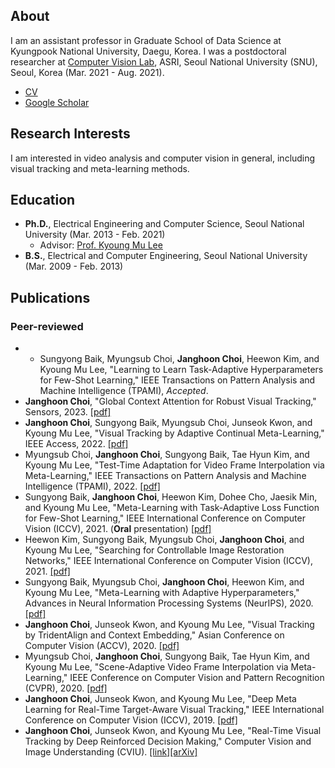 ## About

I am an assistant professor in Graduate School of Data Science at Kyungpook National University, Daegu, Korea. I was a postdoctoral researcher at [Computer Vision Lab](https://cv.snu.ac.kr), ASRI, Seoul National University (SNU), Seoul, Korea (Mar. 2021 - Aug. 2021).

- [CV](https://www.overleaf.com/read/zqkfvxrkjcyz)
- [Google Scholar](https://scholar.google.com/citations?user=Y9JkA2IAAAAJ&hl=en)


## Research Interests

I am interested in video analysis and computer vision in general, including visual tracking and meta-learning methods.


## Education

- **Ph.D.**, Electrical Engineering and Computer Science, Seoul National University (Mar. 2013 - Feb. 2021)
  - Advisor: [Prof. Kyoung Mu Lee](https://cv.snu.ac.kr/kmlee)
- **B.S.**, Electrical and Computer Engineering, Seoul National University (Mar. 2009 - Feb. 2013)


## Publications

### Peer-reviewed
- - Sungyong Baik, Myungsub Choi, **Janghoon Choi**, Heewon Kim, and Kyoung Mu Lee, "Learning to Learn Task-Adaptive Hyperparameters for Few-Shot Learning," IEEE Transactions on Pattern Analysis and Machine Intelligence (TPAMI), *Accepted*.
- **Janghoon Choi**, "Global Context Attention for Robust Visual Tracking," Sensors, 2023. [[pdf]](https://www.mdpi.com/1424-8220/23/5/2695)
- **Janghoon Choi**, Sungyong Baik, Myungsub Choi, Junseok Kwon, and Kyoung Mu Lee, "Visual Tracking by Adaptive Continual Meta-Learning," IEEE Access, 2022. [[pdf]](https://ieeexplore.ieee.org/document/9682719/)
- Myungsub Choi, **Janghoon Choi**, Sungyong Baik, Tae Hyun Kim, and Kyoung Mu Lee, "Test-Time Adaptation for Video Frame Interpolation via Meta-Learning," IEEE Transactions on Pattern Analysis and Machine Intelligence (TPAMI), 2022. [[pdf]](https://www.computer.org/csdl/journal/tp/5555/01/09625774/1yLTmJk7bTq)
- Sungyong Baik, **Janghoon Choi**, Heewon Kim, Dohee Cho, Jaesik Min, and Kyoung Mu Lee, "Meta-Learning with Task-Adaptive Loss Function for Few-Shot Learning," IEEE International Conference on Computer Vision (ICCV), 2021. (**Oral** presentation) [[pdf]](https://openaccess.thecvf.com/content/ICCV2021/papers/Baik_Meta-Learning_With_Task-Adaptive_Loss_Function_for_Few-Shot_Learning_ICCV_2021_paper.pdf)
- Heewon Kim, Sungyong Baik, Myungsub Choi, **Janghoon Choi**, and Kyoung Mu Lee, "Searching for Controllable Image Restoration Networks," IEEE International Conference on Computer Vision (ICCV), 2021. [[pdf]](https://openaccess.thecvf.com/content/ICCV2021/papers/Kim_Searching_for_Controllable_Image_Restoration_Networks_ICCV_2021_paper.pdf)
- Sungyong Baik, Myungsub Choi, **Janghoon Choi**, Heewon Kim, and Kyoung Mu Lee, "Meta-Learning with Adaptive Hyperparameters," Advances in Neural Information Processing Systems (NeurIPS), 2020. [[pdf]](https://proceedings.neurips.cc//paper/2020/file/ee89223a2b625b5152132ed77abbcc79-Paper.pdf)
- **Janghoon Choi**, Junseok Kwon, and Kyoung Mu Lee, "Visual Tracking by TridentAlign and Context Embedding," Asian Conference on Computer Vision (ACCV), 2020. [[pdf]](https://openaccess.thecvf.com/content/ACCV2020/papers/Choi_Visual_Tracking_by_TridentAlign_and_Context_Embedding_ACCV_2020_paper.pdf)
- Myungsub Choi, **Janghoon Choi**, Sungyong Baik, Tae Hyun Kim, and Kyoung Mu Lee, "Scene-Adaptive Video Frame Interpolation via Meta-Learning," IEEE Conference on Computer Vision and Pattern Recognition (CVPR), 2020. [[pdf]](https://openaccess.thecvf.com/content_CVPR_2020/papers/Choi_Scene-Adaptive_Video_Frame_Interpolation_via_Meta-Learning_CVPR_2020_paper.pdf)
- **Janghoon Choi**, Junseok Kwon, and Kyoung Mu Lee, "Deep Meta Learning for Real-Time Target-Aware Visual Tracking," IEEE International Conference on Computer Vision (ICCV), 2019. [[pdf]](https://openaccess.thecvf.com/content_ICCV_2019/papers/Choi_Deep_Meta_Learning_for_Real-Time_Target-Aware_Visual_Tracking_ICCV_2019_paper.pdf)
- **Janghoon Choi**, Junseok Kwon, and Kyoung Mu Lee, "Real-Time Visual Tracking by Deep Reinforced Decision Making," Computer Vision and Image Understanding (CVIU). [[link]](https://www.sciencedirect.com/science/article/pii/S1077314218300754)[[arXiv]](https://arxiv.org/abs/1702.06291)

